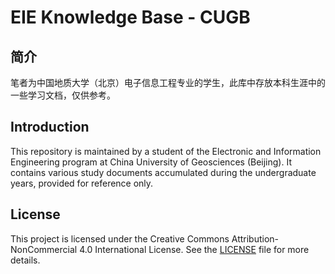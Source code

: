 # EIE Knowledge Base - CUGB

## 简介

笔者为中国地质大学（北京）电子信息工程专业的学生，此库中存放本科生涯中的一些学习文档，仅供参考。

## Introduction

This repository is maintained by a student of the Electronic and Information Engineering program at China University of Geosciences (Beijing). It contains various study documents accumulated during the undergraduate years, provided for reference only.

## License

This project is licensed under the Creative Commons Attribution-NonCommercial 4.0 International License. See the [LICENSE](LICENSE) file for more details.
